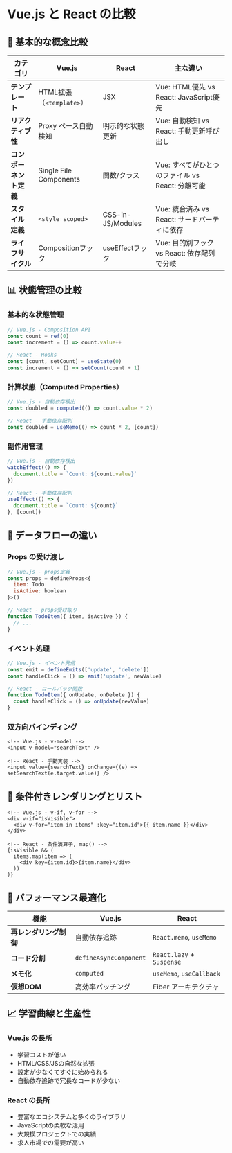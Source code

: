 # Vue.js と React の比較

## 🔄 基本的な概念比較

| カテゴリ | Vue.js | React | 主な違い |
|---------|--------|-------|---------|
| **テンプレート** | HTML拡張（`<template>`） | JSX | Vue: HTML優先 vs React: JavaScript優先 |
| **リアクティブ性** | Proxy ベース自動検知 | 明示的な状態更新 | Vue: 自動検知 vs React: 手動更新呼び出し |
| **コンポーネント定義** | Single File Components | 関数/クラス | Vue: すべてがひとつのファイル vs React: 分離可能 |
| **スタイル定義** | `<style scoped>` | CSS-in-JS/Modules | Vue: 統合済み vs React: サードパーティに依存 |
| **ライフサイクル** | Compositionフック | useEffectフック | Vue: 目的別フック vs React: 依存配列で分岐 |

## 📊 状態管理の比較

### 基本的な状態管理

```javascript
// Vue.js - Composition API
const count = ref(0)
const increment = () => count.value++

// React - Hooks
const [count, setCount] = useState(0)
const increment = () => setCount(count + 1)
```

### 計算状態（Computed Properties）

```javascript
// Vue.js - 自動依存検出
const doubled = computed(() => count.value * 2)

// React - 手動依存配列
const doubled = useMemo(() => count * 2, [count])
```

### 副作用管理

```javascript
// Vue.js - 自動依存検出
watchEffect(() => {
  document.title = `Count: ${count.value}`
})

// React - 手動依存配列
useEffect(() => {
  document.title = `Count: ${count}`
}, [count])
```

## 🔄 データフローの違い

### Props の受け渡し

```javascript
// Vue.js - props定義
const props = defineProps<{
  item: Todo
  isActive: boolean
}>()

// React - props受け取り
function TodoItem({ item, isActive }) {
  // ...
}
```

### イベント処理

```javascript
// Vue.js - イベント発信
const emit = defineEmits(['update', 'delete'])
const handleClick = () => emit('update', newValue)

// React - コールバック関数
function TodoItem({ onUpdate, onDelete }) {
  const handleClick = () => onUpdate(newValue)
}
```

### 双方向バインディング

```vue
<!-- Vue.js - v-model -->
<input v-model="searchText" />

<!-- React - 手動実装 -->
<input value={searchText} onChange={(e) => setSearchText(e.target.value)} />
```

## 📱 条件付きレンダリングとリスト

```vue
<!-- Vue.js - v-if, v-for -->
<div v-if="isVisible">
  <div v-for="item in items" :key="item.id">{{ item.name }}</div>
</div>

<!-- React - 条件演算子, map() -->
{isVisible && (
  items.map(item => (
    <div key={item.id}>{item.name}</div>
  ))
)}
```

## 🎯 パフォーマンス最適化

| 機能 | Vue.js | React |
|------|--------|-------|
| **再レンダリング制御** | 自動依存追跡 | `React.memo`, `useMemo` |
| **コード分割** | `defineAsyncComponent` | `React.lazy` + `Suspense` |
| **メモ化** | `computed` | `useMemo`, `useCallback` |
| **仮想DOM** | 高効率パッチング | Fiber アーキテクチャ |

## 📈 学習曲線と生産性

### Vue.js の長所
- 学習コストが低い
- HTML/CSS/JSの自然な拡張
- 設定が少なくてすぐに始められる
- 自動依存追跡で冗長なコードが少ない

### React の長所
- 豊富なエコシステムと多くのライブラリ
- JavaScriptの柔軟な活用
- 大規模プロジェクトでの実績
- 求人市場での需要が高い